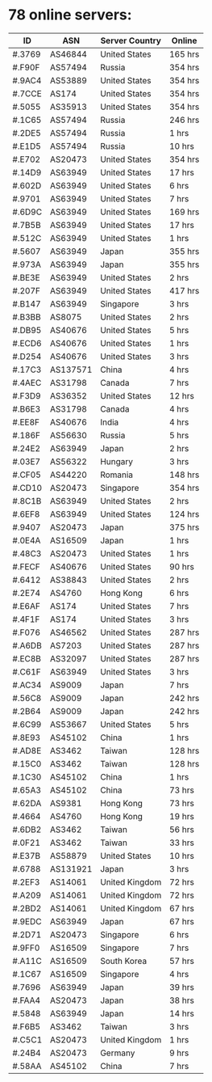 # 78 online servers:

| ID | ASN | Server Country | Online |
| ------ | ------ | ------ | ------ |
| #.3769 | AS46844 | United States | 165 hrs |
| #.F90F | AS57494 | Russia | 354 hrs |
| #.9AC4 | AS53889 | United States | 354 hrs |
| #.7CCE | AS174 | United States | 354 hrs |
| #.5055 | AS35913 | United States | 354 hrs |
| #.1C65 | AS57494 | Russia | 246 hrs |
| #.2DE5 | AS57494 | Russia | 1 hrs |
| #.E1D5 | AS57494 | Russia | 10 hrs |
| #.E702 | AS20473 | United States | 354 hrs |
| #.14D9 | AS63949 | United States | 17 hrs |
| #.602D | AS63949 | United States | 6 hrs |
| #.9701 | AS63949 | United States | 7 hrs |
| #.6D9C | AS63949 | United States | 169 hrs |
| #.7B5B | AS63949 | United States | 17 hrs |
| #.512C | AS63949 | United States | 1 hrs |
| #.5607 | AS63949 | Japan | 355 hrs |
| #.973A | AS63949 | Japan | 355 hrs |
| #.BE3E | AS63949 | United States | 2 hrs |
| #.207F | AS63949 | United States | 417 hrs |
| #.B147 | AS63949 | Singapore | 3 hrs |
| #.B3BB | AS8075 | United States | 2 hrs |
| #.DB95 | AS40676 | United States | 5 hrs |
| #.ECD6 | AS40676 | United States | 1 hrs |
| #.D254 | AS40676 | United States | 3 hrs |
| #.17C3 | AS137571 | China | 4 hrs |
| #.4AEC | AS31798 | Canada | 7 hrs |
| #.F3D9 | AS36352 | United States | 12 hrs |
| #.B6E3 | AS31798 | Canada | 4 hrs |
| #.EE8F | AS40676 | India | 4 hrs |
| #.186F | AS56630 | Russia | 5 hrs |
| #.24E2 | AS63949 | Japan | 2 hrs |
| #.03E7 | AS56322 | Hungary | 3 hrs |
| #.CF05 | AS44220 | Romania | 148 hrs |
| #.CD10 | AS20473 | Singapore | 354 hrs |
| #.8C1B | AS63949 | United States | 2 hrs |
| #.6EF8 | AS63949 | United States | 124 hrs |
| #.9407 | AS20473 | Japan | 375 hrs |
| #.0E4A | AS16509 | Japan | 1 hrs |
| #.48C3 | AS20473 | United States | 1 hrs |
| #.FECF | AS40676 | United States | 90 hrs |
| #.6412 | AS38843 | United States | 2 hrs |
| #.2E74 | AS4760 | Hong Kong | 6 hrs |
| #.E6AF | AS174 | United States | 7 hrs |
| #.4F1F | AS174 | United States | 3 hrs |
| #.F076 | AS46562 | United States | 287 hrs |
| #.A6DB | AS7203 | United States | 287 hrs |
| #.EC8B | AS32097 | United States | 287 hrs |
| #.C61F | AS63949 | United States | 3 hrs |
| #.AC34 | AS9009 | Japan | 7 hrs |
| #.56C8 | AS9009 | Japan | 242 hrs |
| #.2B64 | AS9009 | Japan | 242 hrs |
| #.6C99 | AS53667 | United States | 5 hrs |
| #.8E93 | AS45102 | China | 1 hrs |
| #.AD8E | AS3462 | Taiwan | 128 hrs |
| #.15C0 | AS3462 | Taiwan | 128 hrs |
| #.1C30 | AS45102 | China | 1 hrs |
| #.65A3 | AS45102 | China | 73 hrs |
| #.62DA | AS9381 | Hong Kong | 73 hrs |
| #.4664 | AS4760 | Hong Kong | 19 hrs |
| #.6DB2 | AS3462 | Taiwan | 56 hrs |
| #.0F21 | AS3462 | Taiwan | 33 hrs |
| #.E37B | AS58879 | United States | 10 hrs |
| #.6788 | AS131921 | Japan | 3 hrs |
| #.2EF3 | AS14061 | United Kingdom | 72 hrs |
| #.A209 | AS14061 | United Kingdom | 72 hrs |
| #.2BD2 | AS14061 | United Kingdom | 67 hrs |
| #.9EDC | AS63949 | Japan | 67 hrs |
| #.2D71 | AS20473 | Singapore | 6 hrs |
| #.9FF0 | AS16509 | Singapore | 7 hrs |
| #.A11C | AS16509 | South Korea | 57 hrs |
| #.1C67 | AS16509 | Singapore | 4 hrs |
| #.7696 | AS63949 | Japan | 39 hrs |
| #.FAA4 | AS20473 | Japan | 38 hrs |
| #.5848 | AS63949 | Japan | 14 hrs |
| #.F6B5 | AS3462 | Taiwan | 3 hrs |
| #.C5C1 | AS20473 | United Kingdom | 1 hrs |
| #.24B4 | AS20473 | Germany | 9 hrs |
| #.58AA | AS45102 | China | 7 hrs |

